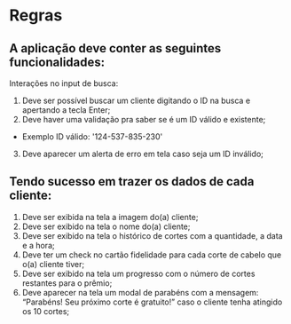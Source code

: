 # Regras

## A aplicação deve conter as seguintes funcionalidades:
Interações no input de busca: 
1. Deve ser possível buscar um cliente digitando o ID na busca e apertando a tecla Enter;
2. Deve haver uma validação pra saber se é um ID válido e existente;
-   Exemplo ID válido: '124-537-835-230'
3. Deve aparecer um alerta de erro em tela caso seja um ID inválido;

## Tendo sucesso em trazer os dados de cada cliente:
1. Deve ser exibida na tela a imagem do(a) cliente;
2. Deve ser exibido na tela o nome do(a) cliente;
3. Deve ser exibido na tela o histórico de cortes com a quantidade, a data e a hora;
4. Deve ter um check no cartão fidelidade para cada corte de cabelo que o(a) cliente tiver;
5. Deve ser exibido na tela um progresso com o número de cortes restantes para o prêmio;
6. Deve aparecer na tela um modal de parabéns com a mensagem: “Parabéns! Seu próximo corte é gratuito!” caso o cliente tenha atingido os 10 cortes;
